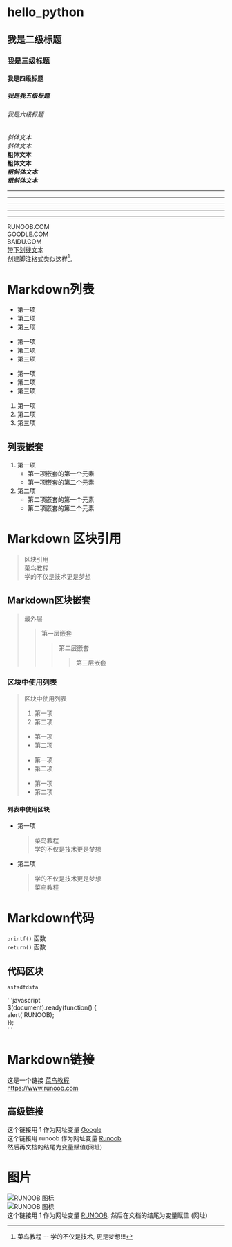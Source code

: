 # hello_python 
## 我是二级标题
### 我是三级标题  
#### 我是四级标题
##### 我是我五级标题
###### 我是六级标题
*斜体文本*  
_斜体文本_  
**粗体文本**  
__粗体文本__  
***粗斜体文本***  
___粗斜体文本___  
***  
* * *  
*****  
- - -  
----------  
RUNOOB.COM  
GOODLE.COM  
~~BAIDU.COM~~  
<u>带下划线文本</u>  
创建脚注格式类似这样[^RUNOOB]。  
[^RUNOOB]: 菜鸟教程 -- 学的不仅是技术, 更是梦想!!!  

# Markdown列表  
* 第一项  
* 第二项 
* 第三项 

+ 第一项  
+ 第二项  
+ 第三项  

- 第一项  
- 第二项  
- 第三项

1. 第一项
2. 第二项
3. 第三项

## 列表嵌套
1. 第一项
    - 第一项嵌套的第一个元素
    - 第一项嵌套的第二个元素
2. 第二项
    - 第二项嵌套的第一个元素
    - 第二项嵌套的第二个元素
    
# Markdown 区块引用
> 区块引用  
> 菜鸟教程  
>学的不仅是技术更是梦想
## Markdown区块嵌套
> 最外层  
> > 第一层嵌套  
> > > 第二层嵌套
> > > > 第三层嵌套  
### 区块中使用列表
> 区块中使用列表  
> 1. 第一项
> 2. 第二项
> + 第一项
> + 第二项
> - 第一项
> - 第二项
> * 第一项
> * 第二项
#### 列表中使用区块
* 第一项
    > 菜鸟教程  
    >学的不仅是技术更是梦想
* 第二项
    > 学的不仅是技术更是梦想  
        菜鸟教程
# Markdown代码
`printf()` 函数  
`return()` 函数
## 代码区块
    asfsdfdsfa

'''javascript  
$(document).ready(function() {  
    alert('RUNOOB);  
});  
'''

# Markdown链接
这是一个链接 [菜鸟教程](https://www.runoob.com)  
<https://www.runoob.com>
## 高级链接
这个链接用 1 作为网址变量 [Google][1]  
这个链接用 runoob 作为网址变量 [Runoob][runoob]  
然后再文档的结尾为变量赋值(网址)

[1]: http://www.google.com/
[runoob]: http://www.runoob.com/

# 图片
![RUNOOB 图标](http://static.runoob.com/images/runoob-logo.png)  
![RUNOOB 图标](http://static.runoob.com/images/runoob/logo.png "RUNOOB")  
这个链接用 1 作为网址变量 [RUNOOB][1].
然后在文档的结尾为变量赋值 (网址)  

[1
|单元格 | 单元格 | 单元格 |]:http://static.runoob.com/images/runoob-logo.png

